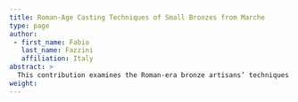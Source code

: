 ```yaml
---
title: Roman-Age Casting Techniques of Small Bronzes from Marche
type: page
author:
 - first_name: Fabio
   last_name: Fazzini
   affiliation: Italy
abstract: >
  This contribution examines the Roman-era bronze artisans’ techniques and their methods for overcoming difficulties in casting small objects. In observing a group of small bronzes from Marche, an Italian region, realized with the lost-wax technique, we noticed some interesting features about the methods of production. The techniques for improving the casting involve, primarily, the positioning of the casting and vent channels. They can be seen in proximity to those parts of the casting that were more difficult for the molten metal to reach. During the realization of the wax model, the metal workers concealed the channels so as to become a part of the final sculpture itself, hidden in columns, trunks, or drapery.
weight:
---
```

